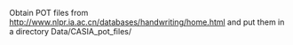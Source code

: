 Obtain POT files from http://www.nlpr.ia.ac.cn/databases/handwriting/home.html and put them in a directory Data/CASIA_pot_files/